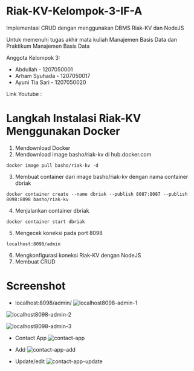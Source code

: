# Riak-KV-Kelompok-3-IF-A
Implementasi CRUD dengan menggunakan DBMS Riak-KV dan NodeJS

Untuk memenuhi tugas akhir mata kuliah Manajemen Basis Data dan Praktikum Manajemen Basis Data

Anggota Kelompok 3:
- Abdullah - 1207050001
- Arham Syuhada - 1207050017
- Ayuni Tia Sari - 1207050020

Link Youtube :

# Langkah Instalasi Riak-KV Menggunakan Docker
1. Mendownload Docker
2. Mendownload image basho/riak-kv di hub.docker.com
```
docker image pull basho/riak-kv -d
```
3. Membuat container dari image basho/riak-kv dengan nama container dbriak
```
docker container create --name dbriak --publish 8087:8087 --publish 8098:8098 basho/riak-kv
```
4. Menjalankan container dbriak
```
docker container start dbriak
```
5. Mengecek koneksi pada port 8098
```
localhost:8098/admin
```
6. Mengkonfigurasi koneksi Riak-KV dengan NodeJS
7. Membuat CRUD

# Screenshot
- localhost:8098/admin/
![localhost8098-admin-1](https://user-images.githubusercontent.com/85489329/209462457-c2ee8f17-c1a8-4877-b777-acd75fe895fb.jpg)

![localhost8098-admin-2](https://user-images.githubusercontent.com/85489329/209462475-2d284053-fb0a-49d9-ad3d-24b1ed81d18c.jpg)

![localhost8098-admin-3](https://user-images.githubusercontent.com/85489329/209462488-0a6d981e-f9e0-408c-9496-21452dd79d52.jpg)

- Contact App
![contact-app](https://user-images.githubusercontent.com/85489329/209462492-35530845-60c5-4507-8919-d47df8409516.jpg)

- Add
![contact-app-add](https://user-images.githubusercontent.com/85489329/209462512-93597be9-01d1-4566-87c7-a76a8bd8dfe0.jpg)

- Update/edit
![contact-app-update](https://user-images.githubusercontent.com/85489329/209462522-c035a6d2-e962-4f43-9d9c-c41dd05cec95.jpg)



